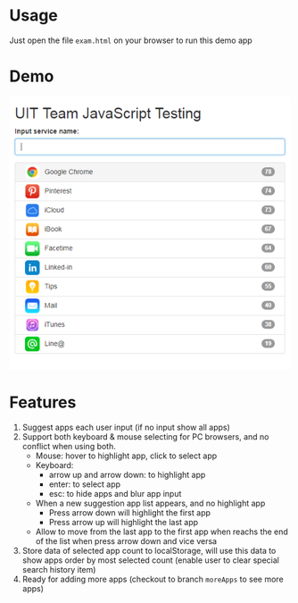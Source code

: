 # Usage
Just open the file `exam.html` on your browser to run this demo app

# Demo
![Demo](./docs/images/demo.png)

# Features
1. Suggest apps each user input (if no input show all apps)
2. Support both keyboard & mouse selecting for PC browsers, and no conflict when using both.
    * Mouse: hover to highlight app, click to select app
    * Keyboard:
      * arrow up and arrow down: to highlight app
      * enter: to select app
      * esc: to hide apps and blur app input
    * When a new suggestion app list appears, and no highlight app
      * Press arrow down will highlight the first app
      * Press arrow up will highlight the last app
    * Allow to move from the last app to the first app when reachs the end of the list when press arrow down and vice versa 
3. Store data of selected app count to localStorage, will use this data to show apps order by most selected count (enable user to clear special search history item)
4. Ready for adding more apps (checkout to branch `moreApps` to see more apps)
